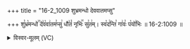 +++
title = "16-2_1009 शुभ्रमन्धो देववातमप्सु"

+++
शु꣣भ्र꣡मन्धो꣢꣯ दे꣣व꣡वा꣢तम꣣प्सु꣢ धौ꣣तं꣡ नृभिः꣢꣯ सु꣣त꣢म्। स्व꣡द꣢न्ति꣣ गा꣢वः꣣ प꣡यो꣢भिः ॥ 16-2:1009 ॥

<details><summary>विस्वर-मूलम् (VC)</summary>

शुभ्रमन्धो देववातमप्सु धौतं नृभिः सुतम् । स्वदन्ति गावः पयोभिः ॥१००९॥
</details>